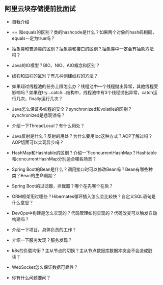 ## 阿里云块存储提前批面试

- 自我介绍
- == 和equals的区别？类的hashcode是什么？如果两个对象的hash码相同，equals一定为true吗？
- 抽象类和普通类的区别？抽象类和接口的区别？抽象类中一定会有抽象方法吗？
- Java的IO模型？BIO、NIO、AIO概念和区别？
- 线程和进程的区别？有几种创建线程的方法？
- 如果超过线程池的任务上限怎么办？线程池中一个线程抛出异常，其他线程受影响吗？如果在try...catch...结构中，线程池中有3个线程抛出异常，catch运行几次，finally运行几次？
- Java怎么保证多线程的安全？synchronized和volatile的区别？synchronized是悲观锁吗？
- 介绍一下ThreadLocal？有什么用处？

- Java反射是什么？反射的用处？为什么要用Ioc这种方式？AOP了解过吗？AOP切面可以实现异步吗？
- HashMap和Hashtable的区别？介绍一下concurrentHashMap？Hashtable和concurrentHashMap分别适合哪些场景？
- Spring Boot的Bean是什么？调用接口时可以修改Bean吗？Bean有哪些种类？Bean的生命周期？
- Spring Boot的过滤器，拦截器？哪个在先哪个在后？
- ORM框架用过哪些？Hibernates循环插入怎么会比较快？自定义SQL语句是什么意思？
- DevOps中构建是怎么实现的？代码管理如何实现的？代码改变可以触发自动构建吗？
- 介绍一下项目，具体负责的工作？
- 介绍一下服务发现？服务发现？
- k8s的负载均衡？主从节点的切换？主从节点数据库数据冲突会不会造成脏读？
- WebSocket怎么保证数据可靠性？
- 你有什么问题要问？


